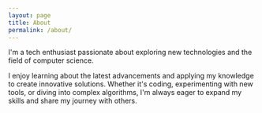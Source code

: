 ```yaml
---
layout: page
title: About
permalink: /about/
---
```


I'm a tech enthusiast passionate about exploring new technologies and the field of computer science. 

I enjoy learning about the latest advancements and applying my knowledge to create innovative solutions. Whether it's coding, experimenting with new tools, or diving into complex algorithms, I'm always eager to expand my skills and share my journey with others.


